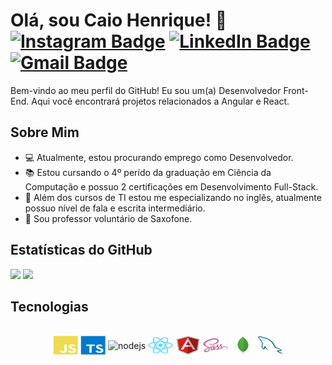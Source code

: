# Olá, sou Caio Henrique! 👋 [![Instagram Badge](https://img.shields.io/badge/-Instagram-E4405F?style=flat&logo=instagram&logoColor=white)](https://www.instagram.com/rs_caio) [![LinkedIn Badge](https://img.shields.io/badge/-LinkedIn-0077B5?style=flat&logo=linkedin&logoColor=white)](https://www.linkedin.com/in/caio-henrique-8619a2232/) [![Gmail Badge](https://img.shields.io/badge/-Gmail-D14836?style=flat&logo=gmail&logoColor=white)](mailto:caiohenriquessiqueira.caike@gmail.com)



Bem-vindo ao meu perfil do GitHub! Eu sou um(a) Desenvolvedor Front-End. Aqui você encontrará projetos relacionados a Angular e React.

## Sobre Mim

- 💻 Atualmente, estou procurando emprego como Desenvolvedor.
- 📚 Estou cursando o 4º perído da graduação em Ciência da Computação e possuo 2 certificações em Desenvolvimento Full-Stack.
- 📖 Além dos cursos de TI estou me especializando no inglês, atualmente possuo nível de fala e escrita intermediário.
- 🎷 Sou professor voluntário de Saxofone.

## Estatísticas do GitHub

<div>
    <img  height="150em" src="https://github-readme-stats.vercel.app/api?username=CaioSiqueira01&show_icons=true&theme=radical"/>
    <img  height="150em" src="https://github-readme-stats-eight-theta.vercel.app/api/top-langs/?username=CaioSiqueira01&layout=compact&langs_count=8&theme=radical"/>  
</div>
  
## Tecnologias

<div align="center" valign="top"><br>
  <img align="center" alt="Javascript" height="30" width="40" src="https://raw.githubusercontent.com/devicons/devicon/master/icons/javascript/javascript-plain.svg">
  <img align="center" alt="Typescript" height="30" width="40" src="https://raw.githubusercontent.com/devicons/devicon/master/icons/typescript/typescript-plain.svg">
  <img align="center" alt="nodejs" height="30" width="40" src="https://cdn.worldvectorlogo.com/logos/nodejs-icon.svg">
  <img align="center" alt="React" height="30" width="40" src="https://raw.githubusercontent.com/devicons/devicon/master/icons/react/react-original.svg">
  <img align="center" alt="Angular" height="30" width="40" src="https://github.com/devicons/devicon/blob/master/icons/angularjs/angularjs-original.svg">
  <img align="center" alt="Sass" height="30" width="40" src="https://github.com/devicons/devicon/blob/master/icons/sass/sass-original.svg">
  <img align="center" alt="MongoDB" height="30" width="40" src="https://github.com/devicons/devicon/blob/master/icons/mongodb/mongodb-original.svg">
  <img align="center" alt="MySql" height="30" width="40" src="https://github.com/devicons/devicon/blob/master/icons/mysql/mysql-original.svg">
</div>
